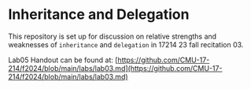 # Inheritance and Delegation

This repository is set up for discussion on relative strengths and weaknesses of 
`inheritance` and `delegation` in 17214 23 fall recitation 03.

Lab05 Handout can be found at: [https://github.com/CMU-17-214/f2024/blob/main/labs/lab03.md](https://github.com/CMU-17-214/f2024/blob/main/labs/lab03.md)
